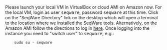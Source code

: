 Please launch your local VM in VirtualBox or cloud AMI on Amazon now.  For the local VM, login as user <kbd>seqware</kbd>,
password <kbd>seqware</kbd> at this time. Click on the "SeqWare Directory" link
on the desktop which will open a terminal to the location where we installed
the SeqWare tools. Alternatively, on the Amazon AMI follow the directions to
log in
[here](http://docs.aws.amazon.com/AWSEC2/latest/UserGuide/AccessingInstancesLinux.html).
Once logging into the instance you need to "switch user" to <kbd>seqware</kbd>,
e.g.:

        sudo su - seqware


